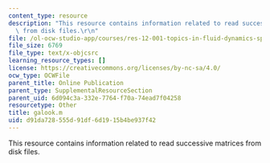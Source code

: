 ```yaml
---
content_type: resource
description: "This resource contains information related to read successive matrices\
  \ from disk files.\r\n"
file: /ol-ocw-studio-app/courses/res-12-001-topics-in-fluid-dynamics-spring-2010/d91da728555d91df6d1915b4be937f42_galook.m
file_size: 6769
file_type: text/x-objcsrc
learning_resource_types: []
license: https://creativecommons.org/licenses/by-nc-sa/4.0/
ocw_type: OCWFile
parent_title: Online Publication
parent_type: SupplementalResourceSection
parent_uid: 6d094c3a-332e-7764-f70a-74ead7f04258
resourcetype: Other
title: galook.m
uid: d91da728-555d-91df-6d19-15b4be937f42
---
```

This resource contains information related to read successive matrices from disk files.
